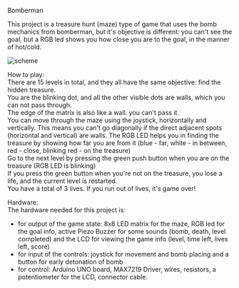 Bomberman  
  
This project is a treasure hunt (maze) type of game that uses the bomb mechanics from bomberman, but it's objective is different: you can't see the goal, but a RGB led shows you how close you are to the goal, in the manner of hot/cold.

![scheme](https://user-images.githubusercontent.com/49508930/70392336-c0bd6980-19e7-11ea-96c5-91d0b44a3abc.png)  
  
How to play:  
There are 15 levels in total, and they all have the same objective: find the hidden treasure.  
You are the blinking dot, and all the other visible dots are walls, which you can not pass through.  
The edge of the matrix is also like a wall: you can't pass it.  
You can move through the maze using the joystick, horizontally and vertically.
This means you can't go diagonally if the direct adjacent spots (horizontal and vertical) are walls.
The RGB LED helps you in finding the treasure by showing how far you are from it (blue - far, white - in between, red - close, blinking red - on the treasure)  
Go to the next level by pressing the green push button when you are on the treasure (RGB LED is blinking)  
If you press the green button when you're not on the treasure, you lose a life, and the current level is restarted.  
You have a total of 3 lives. If you run out of lives, it's game over!  


Hardware:  
The hardware needed for this project is:  
* for output of the game state: 8x8 LED matrix for the maze, RGB led for the goal info, active Piezo Buzzer for some sounds (bomb, death, level completed) and the LCD for viewing the game info (level, time left, lives left, score)  
* for input of the controls: joystick for movement and bomb placing and a button for early detonation of bomb  
* for control: Arduino UNO board, MAX7219 Driver, wires, resistors, a potentiometer for the LCD, connector cable. 
